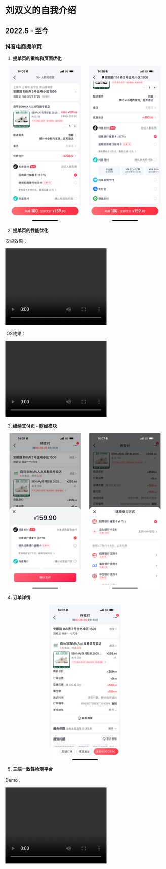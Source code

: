 # 刘双义的自我介绍

## 2022.5 - 至今

### 抖音电商提单页

1. **提单页的重构和页面优化**
<div style="display: flex; justify-content: space-around;">
    <img src="./images/image.png" alt="submit-page" style="width: 45%;">
    <img src="./images/image-1.png" alt="图片2" style="width: 45%;">
</div>

2. **提单页的性能优化**

安卓效果：

<video width="320" height="240" controls>
  <source src="./images/andriod-performance.mp4" type="video/mp4">
</video>

iOS效果：

<video width="320" height="240" controls>
  <source src="./images/ios-perfermance.mp4" type="video/mp4">
</video>


3. **继续支付页 - 财经模块**

<div style="display: flex; justify-content: space-around;">
    <img src="./images/image-2.png" alt="continue-page" style="width: 45%;">
    <img src="./images/image-3.png" alt="图片2" style="width: 45%;">
</div>


4. **订单详情**

<div style="display: flex; justify-content: space-around;">
    <img src="./images/image-4.png" alt="continue-page" style="width: 45%;">
</div>


5. **三端一致性检测平台**

Demo：

<video width="320" height="240" controls>
  <source src="./images/ui-diff.mp4" type="video/mp4">
</video>